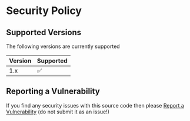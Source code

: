 # Security Policy

## Supported Versions

The following versions are currently supported

| Version | Supported          |
| ------- | ------------------ |
| 1.x     | :white_check_mark: |

## Reporting a Vulnerability

If you find any security issues with this source code then please [Report a Vulnerability](https://github.com/rwjdk/TrelloDotNet/security/advisories/new) (do not submit it as an issue!)
